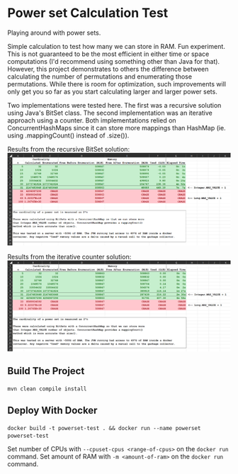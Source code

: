 Power set Calculation Test
=========================
Playing around with power sets.

Simple calculation to test how many we can store in RAM. Fun experiment. This is not guaranteed to
be the most efficient in either time or space computations (I'd recommend using something other than
Java for that). However, this project demonstrates to others the difference between calculating the
number of permutations and enumerating those permutations. While there is room for optimization, 
such improvements will only get you so far as you start calculating larger and larger power sets.

Two implementations were tested here. The first was a recursive solution using Java's BitSet class.
The second implementation was an iterative approach using a counter. Both implementations relied on
ConcurrentHashMaps since it can store more mappings than HashMap (ie. using .mappingCount() instead
of .size()).

Results from the recursive BitSet solution:
![Test Results](./resources/test-results-bitset.png "Test Results (Using BitSet)")

Results from the iterative counter solution:
![Test Results](./resources/test-results-counter.png "Test Results (Using Counter)")

## Build The Project

`mvn clean compile install`

## Deploy With Docker

`docker build -t powerset-test . && docker run --name powerset powerset-test`

Set number of CPUs with `--cpuset-cpus <range-of-cpus>` on the `docker run` command.
Set amount of RAM with `-m <amount-of-ram>` on the `docker run` command.
